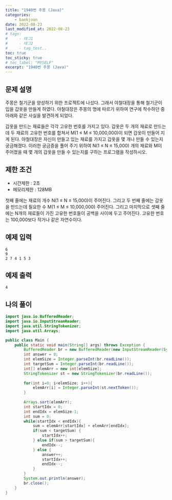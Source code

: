 ```yaml
---
title: "1940번 주몽 (Java)"
categories: 
    - baekjoon
date: 2022-08-23
last_modified_at: 2022-08-23
# tags:
#     - 태그1
#     - 태그2
#     - tag_test..
toc: true
toc_sticky: true
# toc_label: "MYSELF"
excerpt: "1940번 주몽 (Java)"
---
```

## 문제 설명

주몽은 철기군을 양성하기 위한 프로젝트에 나섰다. 그래서 야철대장을 통해 철기군이 입을 갑옷을 만들게 하였다. 야철대장은 주몽의 명에 따르기 위하여 연구에 착수하던 중 아래와 같은 사실을 발견하게 되었다.

갑옷을 만드는 재료들은 각각 고유한 번호를 가지고 있다. 갑옷은 두 개의 재료로 만드는데 두 재료의 고유한 번호를 합쳐서 M(1 ≤ M ≤ 10,000,000)이 되면 갑옷이 만들어 지게 된다. 야철대장은 자신이 만들고 있는 재료를 가지고 갑옷을 몇 개나 만들 수 있는지 궁금해졌다. 이러한 궁금증을 풀어 주기 위하여 N(1 ≤ N ≤ 15,000) 개의 재료와 M이 주어졌을 때 몇 개의 갑옷을 만들 수 있는지를 구하는 프로그램을 작성하시오.

## 제한 조건

- 시간제한 : 2초
- 메모리제한 : 128MB

첫째 줄에는 재료의 개수 N(1 ≤ N ≤ 15,000)이 주어진다. 그리고 두 번째 줄에는 갑옷을 만드는데 필요한 수 M(1 ≤ M ≤ 10,000,000) 주어진다. 그리고 마지막으로 셋째 줄에는 N개의 재료들이 가진 고유한 번호들이 공백을 사이에 두고 주어진다. 고유한 번호는 100,000보다 작거나 같은 자연수이다.

## 예제 입력

    6
    9
    2 7 4 1 5 3

## 예제 출력

    4

## 나의 풀이

```java
import java.io.BufferedReader;
import java.io.InputStreamReader;
import java.util.StringTokenizer;
import java.util.Arrays;

public class Main {
    public static void main(String[] args) throws Exception {
        BufferedReader br = new BufferedReader(new InputStreamReader(System.in));
        int answer = 0;
        int elemSize = Integer.parseInt(br.readLine());
        int targetSum = Integer.parseInt(br.readLine());
        int[] elemArr = new int[elemSize];
        StringTokenizer st = new StringTokenizer(br.readLine());
        
        for(int i=0; i<elemSize; i++){
            elemArr[i] = Integer.parseInt(st.nextToken());
        }
        
        Arrays.sort(elemArr);
        int startIdx = 0;
        int endIdx = elemSize-1;
        int sum = 0;
        while(startIdx < endIdx){
            sum = elemArr[startIdx] + elemArr[endIdx];
            if(sum < targetSum) {
                startIdx++;
            } else if(sum > targetSum){
                endIdx--;
            } else {
                answer++;
                startIdx++;
                endIdx--;
            }
        }
        System.out.println(answer);
        br.close();
    }
}
```